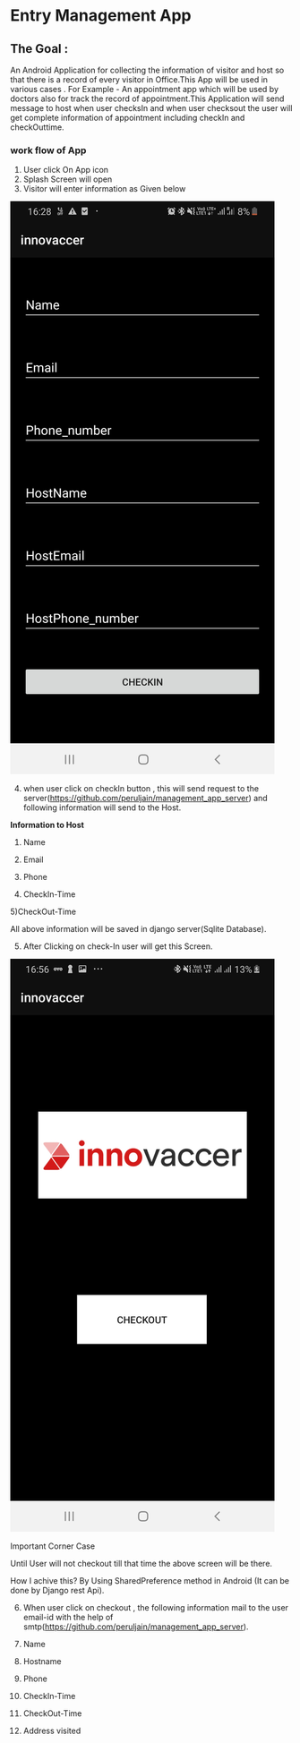 # **Entry Management App**

## The Goal :

An Android Application for collecting the information of visitor and host so that there is a record of every visitor in Office.This App will be used in various cases . For Example - An appointment app which will be used by doctors also for track the record of appointment.This Application will send message to host when user checksIn and when user checksout the user will get complete information of appointment including checkIn and checkOuttime.

### work flow of App

1) User click On App icon
2) Splash Screen will open
3) Visitor will enter information as Given below

![Test Image 1](Screenshot_20191127-162857_innovaccer.jpg)

4) when user click on checkIn button , this will send request to the server(https://github.com/peruljain/management_app_server) and following information will send to the Host.

**Information to Host**
1) Name

2) Email

3) Phone

4) CheckIn-Time

5)CheckOut-Time

All above information will be saved in django server(Sqlite Database).

5) After Clicking on check-In user will get this Screen.

![Test Image 2](Screenshot_20191127-165641_innovaccer.jpg)

Important Corner Case

Until User will not checkout till that time the above screen will be there.

How I achive this?
By Using SharedPreference method in Android (It can be done by Django rest Api).

6) When user click on checkout , the following information mail to the user email-id with the help of smtp(https://github.com/peruljain/management_app_server).

1) Name

2) Hostname

3) Phone

4) CheckIn-Time

5) CheckOut-Time

6) Address visited

